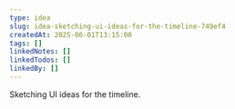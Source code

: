 ```yaml
---
type: idea
slug: idea-sketching-ui-ideas-for-the-timeline-749ef4
createdAt: 2025-06-01T13:15:00
tags: []
linkedNotes: []
linkedTodos: []
linkedBy: []
---
```


Sketching UI ideas for the timeline.